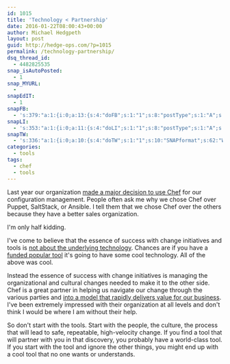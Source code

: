 ```yaml
---
id: 1015
title: 'Technology < Partnership'
date: 2016-01-22T08:00:43+00:00
author: Michael Hedgpeth
layout: post
guid: http://hedge-ops.com/?p=1015
permalink: /technology-partnership/
dsq_thread_id:
  - 4482825535
snap_isAutoPosted:
  - 1
snap_MYURL:
  - 
snapEdIT:
  - 1
snapFB:
  - 's:379:"a:1:{i:0;a:13:{s:4:"doFB";s:1:"1";s:8:"postType";s:1:"A";s:10:"AttachPost";s:1:"2";s:10:"SNAPformat";s:16:"%TITLE% - %SURL%";s:9:"isAutoImg";s:1:"A";s:8:"imgToUse";s:0:"";s:9:"isAutoURL";s:1:"A";s:8:"urlToUse";s:0:"";s:11:"isPrePosted";s:1:"1";s:8:"isPosted";s:1:"1";s:4:"pgID";s:35:"10152471133176268_10153195312556268";s:5:"pDate";s:19:"2016-01-22 14:03:10";s:2:"do";s:1:"1";}}";'
snapLI:
  - 's:353:"a:1:{i:0;a:11:{s:4:"doLI";s:1:"1";s:8:"postType";s:1:"A";s:10:"SNAPformat";s:41:"New post has been published on %SITENAME%";s:11:"SNAPformatT";s:18:"New Post - %TITLE%";s:9:"isAutoImg";s:1:"A";s:8:"imgToUse";s:0:"";s:9:"isAutoURL";s:1:"A";s:8:"urlToUse";s:0:"";s:11:"isPrePosted";s:1:"1";s:12:"liMsgFormatT";s:18:"New Post - %TITLE%";s:2:"do";s:1:"1";}}";'
snapTW:
  - 's:336:"a:1:{i:0;a:10:{s:4:"doTW";s:1:"1";s:10:"SNAPformat";s:62:"Why @chef won our business. Hint: not the technology. - %SURL%";s:8:"attchImg";s:1:"1";s:9:"isAutoImg";s:1:"A";s:8:"imgToUse";s:0:"";s:11:"isPrePosted";s:1:"1";s:8:"isPosted";s:1:"1";s:4:"pgID";s:18:"690535184307892224";s:5:"pDate";s:19:"2016-01-22 14:03:12";s:2:"do";s:1:"1";}}";'
categories:
  - tools
tags:
  - chef
  - tools
---
```

Last year our organization [made a major decision to use Chef](http://hedge-ops.com/intrinsic-motivators-leading-to-chef/) for our configuration management. People often ask me why we chose Chef over Puppet, SaltStack, or Ansible. I tell them that we chose Chef over the others because they have a better sales organization.

I'm only half kidding.<!--more-->

I've come to believe that the essence of success with change initiatives and tools is [not about the underlying technology](http://hedge-ops.com/dont-start-with-tools/). Chances are if you have a [funded popular tool](http://hedge-ops.com/funding/) it's going to have some cool technology. All of the above was cool.

Instead the essence of success with change initiatives is managing the organizational and cultural changes needed to make it to the other side. Chef is a great partner in helping us navigate our change through the various parties and [into a model that rapidly delivers value for our business](http://hedge-ops.com/my-advice-for-chef-in-large-corporations/). I've been extremely impressed with their organization at all levels and don't think I would be where I am without their help.

So don't start with the tools. Start with the people, the culture, the process that will lead to safe, repeatable, high-velocity change. If you find a tool that will partner with you in that discovery, you probably have a world-class tool. If you start with the tool and ignore the other things, you might end up with a cool tool that no one wants or understands.